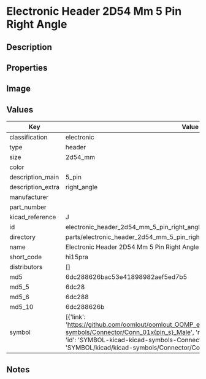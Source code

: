 # Electronic Header 2D54 Mm 5 Pin Right Angle

## Description

## Properties


## Image


## Values

| Key | Value |
| --- | --- |
| classification | electronic |
| type | header |
| size | 2d54_mm |
| color |  |
| description_main | 5_pin |
| description_extra | right_angle |
| manufacturer |  |
| part_number |  |
| kicad_reference | J |
| id | electronic_header_2d54_mm_5_pin_right_angle |
| directory | parts/electronic_header_2d54_mm_5_pin_right_angle |
| name | Electronic Header 2D54 Mm 5 Pin Right Angle |
| short_code | hi15pra |
| distributors | [] |
| md5 | 6dc288626bac53e41898982aef5ed7b5 |
| md5_5 | 6dc28 |
| md5_6 | 6dc288 |
| md5_10 | 6dc288626b |
| symbol | [{'link': 'https://github.com/oomlout/oomlout_OOMP_eda_V2/tree/main/SYMBOL/kicad/kicad-symbols/Connector/Conn_01x{pin_s}_Male', 'name': 'Connector : Conn_01x05_Male', 'id': 'SYMBOL-kicad-kicad-symbols-Connector-Conn_01x05_Male', 'directory': 'SYMBOL/kicad/kicad-symbols/Connector/Conn_01x05_Male/'}] |

## Notes

